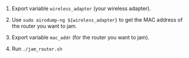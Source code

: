 1. Export variable `wireless_adapter` (your wireless adapter).

2. Use `sudo airodump-ng ${wireless_adapter}` to get the MAC address of the router you want to jam.

3. Export variable `mac_addr` (for the router you want to jam).

4. Run `./jam_router.sh`
